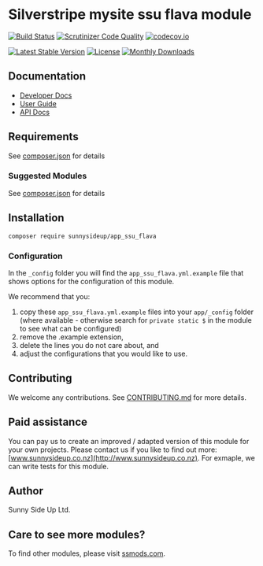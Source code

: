 # Silverstripe mysite ssu flava module
[![Build Status](https://travis-ci.org/sunnysideup/silverstripe-app_ssu_flava.svg?branch=master)](https://travis-ci.org/sunnysideup/silverstripe-app_ssu_flava)
[![Scrutinizer Code Quality](https://scrutinizer-ci.com/g/sunnysideup/silverstripe-app_ssu_flava/badges/quality-score.png?b=master)](https://scrutinizer-ci.com/g/sunnysideup/silverstripe-app_ssu_flava/?branch=master)
[![codecov.io](https://codecov.io/github/sunnysideup/silverstripe-app_ssu_flava/coverage.svg?branch=master)](https://codecov.io/github/sunnysideup/silverstripe-app_ssu_flava?branch=master)

[![Latest Stable Version](https://poser.pugx.org/sunnysideup/app_ssu_flava/version)](https://packagist.org/packages/sunnysideup/app_ssu_flava)
[![License](https://poser.pugx.org/sunnysideup/app_ssu_flava/license)](https://packagist.org/packages/sunnysideup/app_ssu_flava)
[![Monthly Downloads](https://poser.pugx.org/sunnysideup/app_ssu_flava/d/monthly)](https://packagist.org/packages/sunnysideup/app_ssu_flava)


## Documentation



 * [Developer Docs](docs/en/INDEX.md)
 * [User Guide](docs/en/userguide.md)
 * [API Docs](http://docs.ssmods.com/sunnysideup/app_ssu_flava/classes.xhtml)


## Requirements



See [composer.json](composer.json) for details


### Suggested Modules



See [composer.json](composer.json) for details


## Installation


```
composer require sunnysideup/app_ssu_flava
```

### Configuration



In the `_config` folder you will find the `app_ssu_flava.yml.example`
file that shows options for the configuration of this module.

We recommend that you:

  1. copy these `app_ssu_flava.yml.example` files into your
`app/_config` folder (where available - otherwise search for `private static $` in the module to see what can be configured)
  2. remove the .example extension,
  3. delete the lines you do not care about, and
  4. adjust the configurations that you would like to use.


## Contributing



We welcome any contributions. See [CONTRIBUTING.md](CONTRIBUTING.md) for more details.

## Paid assistance



You can pay us to create an improved / adapted version of this module for your own projects.  Please contact us if you like to find out more: [www.sunnysideup.co.nz](http://www.sunnysideup.co.nz).  For exmaple, we can write tests for this module.  

## Author



Sunny Side Up Ltd.


## Care to see more modules?

To find other modules, please visit [ssmods.com](http://ssmods.com/).

